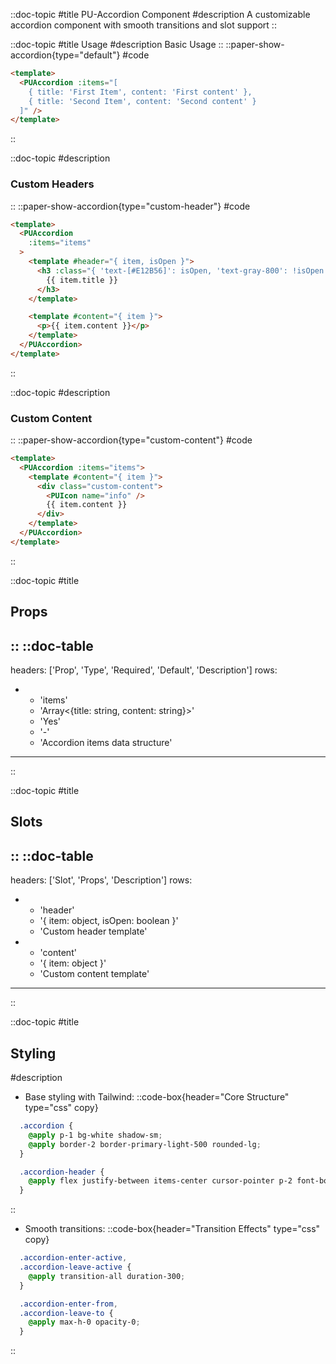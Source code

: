 ::doc-topic
#title
PU-Accordion Component
#description
A customizable accordion component with smooth transitions and slot support
::

::doc-topic
#title
Usage
#description
Basic Usage
::
::paper-show-accordion{type="default"}
#code
```html
<template>
  <PUAccordion :items="[
    { title: 'First Item', content: 'First content' },
    { title: 'Second Item', content: 'Second content' }
  ]" />
</template>
```
::

::doc-topic
#description
### Custom Headers
::
::paper-show-accordion{type="custom-header"}
#code
```html
<template>
  <PUAccordion
    :items="items"
  >
    <template #header="{ item, isOpen }">
      <h3 :class="{ 'text-[#E12B56]': isOpen, 'text-gray-800': !isOpen }">
        {{ item.title }}
      </h3>
    </template>

    <template #content="{ item }">
      <p>{{ item.content }}</p>
    </template>
  </PUAccordion>
</template>
```
::

::doc-topic
#description
### Custom Content
::
::paper-show-accordion{type="custom-content"}
#code
```html
<template>
  <PUAccordion :items="items">
    <template #content="{ item }">
      <div class="custom-content">
        <PUIcon name="info" />
        {{ item.content }}
      </div>
    </template>
  </PUAccordion>
</template>
```
::

::doc-topic
#title
## Props
::
::doc-table
---
headers: ['Prop', 'Type', 'Required', 'Default', 'Description']
rows:
  - - 'items'
    - 'Array<{title: string, content: string}>'
    - 'Yes'
    - '-'
    - 'Accordion items data structure'
---
::

::doc-topic
#title
## Slots
::
::doc-table
---
headers: ['Slot', 'Props', 'Description']
rows:
  - - 'header'
    - '{ item: object, isOpen: boolean }'
    - 'Custom header template'
  - - 'content'
    - '{ item: object }'
    - 'Custom content template'
---
::

::doc-topic
#title
## Styling
#description
- Base styling with Tailwind:
::code-box{header="Core Structure" type="css" copy}
```css
  .accordion {
    @apply p-1 bg-white shadow-sm;
    @apply border-2 border-primary-light-500 rounded-lg;
  }

  .accordion-header {
    @apply flex justify-between items-center cursor-pointer p-2 font-bold;
  }
```
::
- Smooth transitions:
::code-box{header="Transition Effects" type="css" copy}
```css
  .accordion-enter-active,
  .accordion-leave-active {
    @apply transition-all duration-300;
  }

  .accordion-enter-from,
  .accordion-leave-to {
    @apply max-h-0 opacity-0;
  }
```
::



